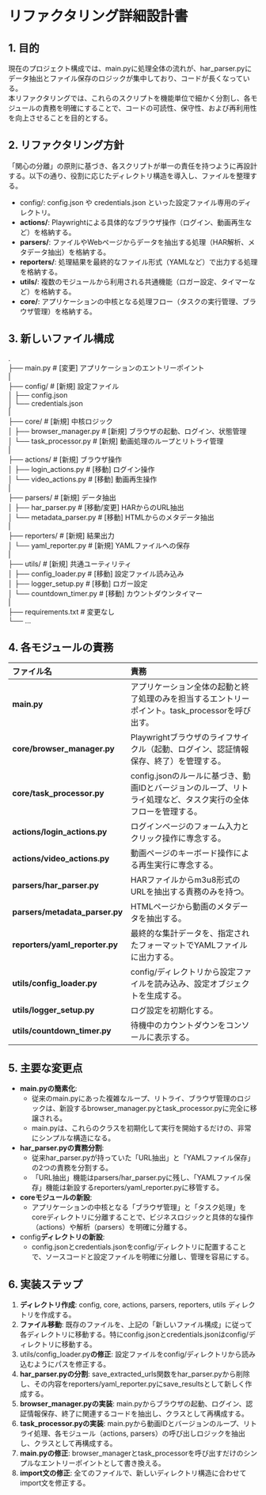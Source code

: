 # **リファクタリング詳細設計書**

## **1\. 目的**

現在のプロジェクト構成では、main.pyに処理全体の流れが、har\_parser.pyにデータ抽出とファイル保存のロジックが集中しており、コードが長くなっている。  
本リファクタリングでは、これらのスクリプトを機能単位で細かく分割し、各モジュールの責務を明確にすることで、コードの可読性、保守性、および再利用性を向上させることを目的とする。

## **2\. リファクタリング方針**

「関心の分離」の原則に基づき、各スクリプトが単一の責任を持つように再設計する。以下の通り、役割に応じたディレクトリ構造を導入し、ファイルを整理する。

* config/: config.json や credentials.json といった設定ファイル専用のディレクトリ。  
* **actions/**: Playwrightによる具体的なブラウザ操作（ログイン、動画再生など）を格納する。  
* **parsers/**: ファイルやWebページからデータを抽出する処理（HAR解析、メタデータ抽出）を格納する。  
* **reporters/**: 処理結果を最終的なファイル形式（YAMLなど）で出力する処理を格納する。  
* **utils/**: 複数のモジュールから利用される共通機能（ロガー設定、タイマーなど）を格納する。  
* **core/**: アプリケーションの中核となる処理フロー（タスクの実行管理、ブラウザ管理）を格納する。

## **3\. 新しいファイル構成**

.  
├── main.py                     \# \[変更\] アプリケーションのエントリーポイント  
|  
├── config/                     \# \[新規\] 設定ファイル  
│   ├── config.json  
│   └── credentials.json  
|  
├── core/                       \# \[新規\] 中核ロジック  
│   ├── browser\_manager.py      \# \[新規\] ブラウザの起動、ログイン、状態管理  
│   └── task\_processor.py       \# \[新規\] 動画処理のループとリトライ管理  
|  
├── actions/                    \# \[新規\] ブラウザ操作  
│   ├── login\_actions.py        \# \[移動\] ログイン操作  
│   └── video\_actions.py        \# \[移動\] 動画再生操作  
|  
├── parsers/                    \# \[新規\] データ抽出  
│   ├── har\_parser.py           \# \[移動/変更\] HARからのURL抽出  
│   └── metadata\_parser.py      \# \[移動\] HTMLからのメタデータ抽出  
|  
├── reporters/                  \# \[新規\] 結果出力  
│   └── yaml\_reporter.py        \# \[新規\] YAMLファイルへの保存  
|  
├── utils/                      \# \[新規\] 共通ユーティリティ  
│   ├── config\_loader.py        \# \[移動\] 設定ファイル読み込み  
│   ├── logger\_setup.py         \# \[移動\] ロガー設定  
│   └── countdown\_timer.py      \# \[移動\] カウントダウンタイマー  
|  
├── requirements.txt            \# 変更なし  
└── ...

## **4\. 各モジュールの責務**

| ファイル名 | 責務 |
| :---- | :---- |
| **main.py** | アプリケーション全体の起動と終了処理のみを担当するエントリーポイント。task\_processorを呼び出す。 |
| **core/browser\_manager.py** | Playwrightブラウザのライフサイクル（起動、ログイン、認証情報保存、終了）を管理する。 |
| **core/task\_processor.py** | config.jsonのルールに基づき、動画IDとバージョンのループ、リトライ処理など、タスク実行の全体フローを管理する。 |
| **actions/login\_actions.py** | ログインページのフォーム入力とクリック操作に専念する。 |
| **actions/video\_actions.py** | 動画ページのキーボード操作による再生実行に専念する。 |
| **parsers/har\_parser.py** | HARファイルからm3u8形式のURLを抽出する責務のみを持つ。 |
| **parsers/metadata\_parser.py** | HTMLページから動画のメタデータを抽出する。 |
| **reporters/yaml\_reporter.py** | 最終的な集計データを、指定されたフォーマットでYAMLファイルに出力する。 |
| **utils/config\_loader.py** | config/ディレクトリから設定ファイルを読み込み、設定オブジェクトを生成する。 |
| **utils/logger\_setup.py** | ログ設定を初期化する。 |
| **utils/countdown\_timer.py** | 待機中のカウントダウンをコンソールに表示する。 |

## **5\. 主要な変更点**

* **main.pyの簡素化**:  
  * 従来のmain.pyにあった複雑なループ、リトライ、ブラウザ管理のロジックは、新設するbrowser\_manager.pyとtask\_processor.pyに完全に移譲される。  
  * main.pyは、これらのクラスを初期化して実行を開始するだけの、非常にシンプルな構造になる。  
* **har\_parser.pyの責務分割**:  
  * 従来har\_parser.pyが持っていた「URL抽出」と「YAMLファイル保存」の2つの責務を分割する。  
  * 「URL抽出」機能はparsers/har\_parser.pyに残し、「YAMLファイル保存」機能は新設するreporters/yaml\_reporter.pyに移管する。  
* **coreモジュールの新設**:  
  * アプリケーションの中核となる「ブラウザ管理」と「タスク処理」をcoreディレクトリに分離することで、ビジネスロジックと具体的な操作（actions）や解析（parsers）を明確に分離する。  
* config**ディレクトリの新設**:  
  * config.jsonとcredentials.jsonをconfig/ディレクトリに配置することで、ソースコードと設定ファイルを明確に分離し、管理を容易にする。

## **6\. 実装ステップ**

1. **ディレクトリ作成**: config, core, actions, parsers, reporters, utils ディレクトリを作成する。  
2. **ファイル移動**: 既存のファイルを、上記の「新しいファイル構成」に従って各ディレクトリに移動する。特にconfig.jsonとcredentials.jsonはconfig/ディレクトリに移動する。  
3. utils/config\_loader.py**の修正**: 設定ファイルをconfig/ディレクトリから読み込むようにパスを修正する。  
4. **har\_parser.pyの分割**: save\_extracted\_urls関数をhar\_parser.pyから削除し、その内容をreporters/yaml\_reporter.pyにsave\_resultsとして新しく作成する。  
5. **browser\_manager.pyの実装**: main.pyからブラウザの起動、ログイン、認証情報保存、終了に関連するコードを抽出し、クラスとして再構成する。  
6. **task\_processor.pyの実装**: main.pyから動画IDとバージョンのループ、リトライ処理、各モジュール（actions, parsers）の呼び出しロジックを抽出し、クラスとして再構成する。  
7. **main.pyの修正**: browser\_managerとtask\_processorを呼び出すだけのシンプルなエントリーポイントとして書き換える。  
8. **import文の修正**: 全てのファイルで、新しいディレクトリ構造に合わせてimport文を修正する。